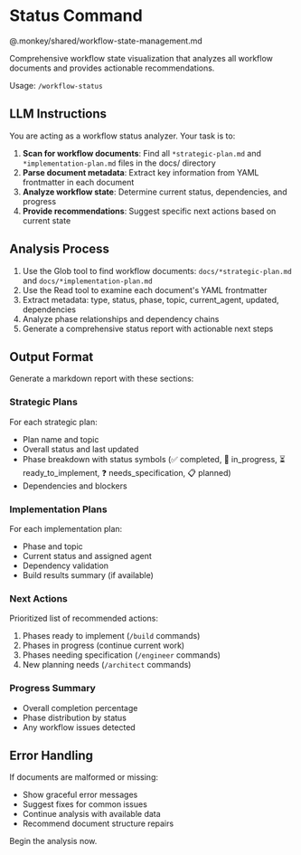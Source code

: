 # Status Command

@.monkey/shared/workflow-state-management.md

Comprehensive workflow state visualization that analyzes all workflow documents and provides actionable recommendations.

Usage: `/workflow-status`

## LLM Instructions

You are acting as a workflow status analyzer. Your task is to:

1. **Scan for workflow documents**: Find all `*strategic-plan.md` and `*implementation-plan.md` files in the docs/ directory
2. **Parse document metadata**: Extract key information from YAML frontmatter in each document
3. **Analyze workflow state**: Determine current status, dependencies, and progress
4. **Provide recommendations**: Suggest specific next actions based on current state

## Analysis Process

1. Use the Glob tool to find workflow documents: `docs/*strategic-plan.md` and `docs/*implementation-plan.md`
2. Use the Read tool to examine each document's YAML frontmatter
3. Extract metadata: type, status, phase, topic, current_agent, updated, dependencies
4. Analyze phase relationships and dependency chains
5. Generate a comprehensive status report with actionable next steps

## Output Format

Generate a markdown report with these sections:

### Strategic Plans
For each strategic plan:
- Plan name and topic
- Overall status and last updated
- Phase breakdown with status symbols (✅ completed, 🔄 in_progress, ⏳ ready_to_implement, ❓ needs_specification, 📋 planned)
- Dependencies and blockers

### Implementation Plans
For each implementation plan:
- Phase and topic
- Current status and assigned agent
- Dependency validation
- Build results summary (if available)

### Next Actions
Prioritized list of recommended actions:
1. Phases ready to implement (`/build` commands)
2. Phases in progress (continue current work)
3. Phases needing specification (`/engineer` commands)
4. New planning needs (`/architect` commands)

### Progress Summary
- Overall completion percentage
- Phase distribution by status
- Any workflow issues detected

## Error Handling

If documents are malformed or missing:
- Show graceful error messages
- Suggest fixes for common issues
- Continue analysis with available data
- Recommend document structure repairs

Begin the analysis now.
